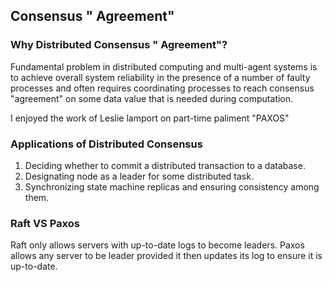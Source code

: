 ## Consensus " Agreement"
### Why Distributed Consensus " Agreement"?
Fundamental problem in distributed computing and multi-agent systems is to achieve overall system reliability in the presence of a number of faulty processes and often requires coordinating processes to reach consensus "agreement" on some data value that is needed during computation.

I enjoyed the work of Leslie lamport on part-time paliment "PAXOS"

### Applications of Distributed Consensus
1. Deciding whether to commit a distributed transaction to a database. 
2. Designating node as a leader for some distributed task. 
3. Synchronizing state machine replicas and ensuring consistency among them.

### Raft VS Paxos
Raft only allows servers with up-to-date logs to become leaders.
Paxos allows any server to be leader provided it then updates its log to ensure it is up-to-date.